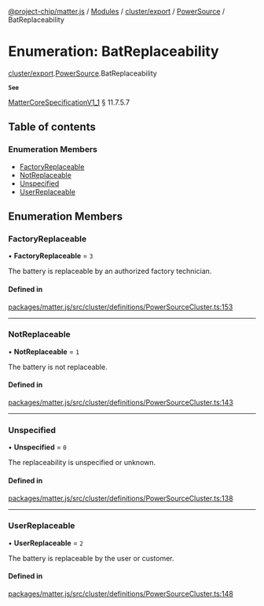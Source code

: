 [@project-chip/matter.js](../README.md) / [Modules](../modules.md) / [cluster/export](../modules/cluster_export.md) / [PowerSource](../modules/cluster_export.PowerSource.md) / BatReplaceability

# Enumeration: BatReplaceability

[cluster/export](../modules/cluster_export.md).[PowerSource](../modules/cluster_export.PowerSource.md).BatReplaceability

**`See`**

[MatterCoreSpecificationV1_1](../interfaces/spec_export.MatterCoreSpecificationV1_1.md) § 11.7.5.7

## Table of contents

### Enumeration Members

- [FactoryReplaceable](cluster_export.PowerSource.BatReplaceability.md#factoryreplaceable)
- [NotReplaceable](cluster_export.PowerSource.BatReplaceability.md#notreplaceable)
- [Unspecified](cluster_export.PowerSource.BatReplaceability.md#unspecified)
- [UserReplaceable](cluster_export.PowerSource.BatReplaceability.md#userreplaceable)

## Enumeration Members

### FactoryReplaceable

• **FactoryReplaceable** = ``3``

The battery is replaceable by an authorized factory technician.

#### Defined in

[packages/matter.js/src/cluster/definitions/PowerSourceCluster.ts:153](https://github.com/project-chip/matter.js/blob/dfd1dc35/packages/matter.js/src/cluster/definitions/PowerSourceCluster.ts#L153)

___

### NotReplaceable

• **NotReplaceable** = ``1``

The battery is not replaceable.

#### Defined in

[packages/matter.js/src/cluster/definitions/PowerSourceCluster.ts:143](https://github.com/project-chip/matter.js/blob/dfd1dc35/packages/matter.js/src/cluster/definitions/PowerSourceCluster.ts#L143)

___

### Unspecified

• **Unspecified** = ``0``

The replaceability is unspecified or unknown.

#### Defined in

[packages/matter.js/src/cluster/definitions/PowerSourceCluster.ts:138](https://github.com/project-chip/matter.js/blob/dfd1dc35/packages/matter.js/src/cluster/definitions/PowerSourceCluster.ts#L138)

___

### UserReplaceable

• **UserReplaceable** = ``2``

The battery is replaceable by the user or customer.

#### Defined in

[packages/matter.js/src/cluster/definitions/PowerSourceCluster.ts:148](https://github.com/project-chip/matter.js/blob/dfd1dc35/packages/matter.js/src/cluster/definitions/PowerSourceCluster.ts#L148)
